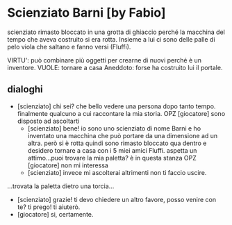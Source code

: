 # Scienziato Barni [by Fabio]
scienziato rimasto bloccato in una grotta di ghiaccio perché la macchina del tempo che aveva costruito si era rotta. Insieme a lui ci sono delle palle di pelo viola che saltano e fanno versi (Fluffi).

VIRTU': può combinare più oggetti per crearne di nuovi perché è un inventore.
VUOLE: tornare a casa
Aneddoto: forse ha costruito lui il portale.

## dialoghi
- [scienziato] chi sei? che bello vedere una persona dopo tanto tempo. finalmente qualcuno a cui raccontare la mia storia.
OPZ [giocatore] sono disposto ad ascoltarti
    - [scienziato] bene! io sono uno scienziato di nome Barni e ho inventato una macchina che può portare da una dimensione ad un altra. però si è rotta quindi sono rimasto bloccato qua dentro e desidero tornare a casa con i 5 miei amici Fluffi. aspetta un attimo...puoi trovare la mia paletta? è in questa stanza
OPZ [giocatore] non mi interessa
    - [scienziato] invece mi ascolterai altrimenti non ti faccio uscire.

...trovata la paletta dietro una torcia...

- [scienziato] grazie! ti devo chiedere un altro favore, posso venire con te? ti prego! ti aiuterò.
- [giocatore] si, certamente.
